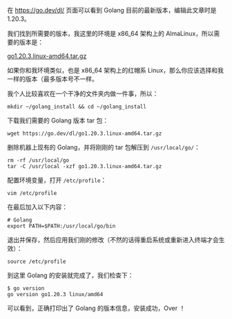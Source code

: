 




在 https://go.dev/dl/ 页面可以看到 Golang 目前的最新版本，编辑此文章时是 1.20.3。

我们找到所需要的版本，我这里的环境是 x86_64 架构上的 AlmaLinux，所以需要的版本是：

[go1.20.3.linux-amd64.tar.gz](https://go.dev/dl/go1.20.3.linux-amd64.tar.gz)

如果你和我环境类似，也是 x86_64 架构上的红帽系 Linux，那么你应该选择和我一样的版本（最多版本号不一样。



我个人比较喜欢在一个干净的文件夹内做一件事，所以：

```shell
mkdir ~/golang_install && cd ~/golang_install
```



下载我们需要的 Golang 版本 tar 包：

```shell
wget https://go.dev/dl/go1.20.3.linux-amd64.tar.gz
```

删除机器上现有的 Golang，并将刚刚的 tar 包解压到 `/usr/local/go/`：

```shell
rm -rf /usr/local/go
tar -C /usr/local -xzf go1.20.3.linux-amd64.tar.gz
```

配置环境变量，打开 `/etc/profile`：

```sell
vim /etc/profile
```

在最后加入以下内容：

```
# Golang
export PATH=$PATH:/usr/local/go/bin
```

退出并保存，然后应用我们刚的修改（不然的话得重启系统或重新进入终端才会生效）：

```shell
source /etc/profile
```

到这里 Golang 的安装就完成了，我们检查下：

```shell
$ go version
go version go1.20.3 linux/amd64
```

可以看到，正确打印出了 Golang 的版本信息，安装成功，Over ！